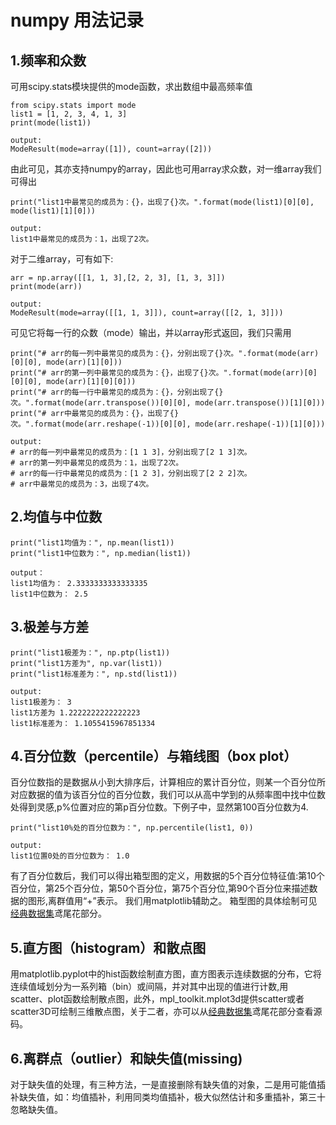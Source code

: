 # numpy 用法记录
  
  
## 1.频率和众数
可用scipy.stats模块提供的mode函数，求出数组中最高频率值
```
from scipy.stats import mode
list1 = [1, 2, 3, 4, 1, 3]
print(mode(list1))

output:
ModeResult(mode=array([1]), count=array([2]))
```
由此可见，其亦支持numpy的array，因此也可用array求众数，对一维array我们可得出
```
print("list1中最常见的成员为：{}，出现了{}次。".format(mode(list1)[0][0], mode(list1)[1][0]))

output:
list1中最常见的成员为：1，出现了2次。
```
对于二维array，可有如下:
```
arr = np.array([[1, 1, 3],[2, 2, 3], [1, 3, 3]])
print(mode(arr))

output:
ModeResult(mode=array([[1, 1, 3]]), count=array([[2, 1, 3]]))
```
可见它将每一行的众数（mode）输出，并以array形式返回，我们只需用
```
print("# arr的每一列中最常见的成员为：{}，分别出现了{}次。".format(mode(arr)[0][0], mode(arr)[1][0]))
print("# arr的第一列中最常见的成员为：{}，出现了{}次。".format(mode(arr)[0][0][0], mode(arr)[1][0][0]))
print("# arr的每一行中最常见的成员为：{}，分别出现了{}次。".format(mode(arr.transpose())[0][0], mode(arr.transpose())[1][0]))
print("# arr中最常见的成员为：{}，出现了{}次。".format(mode(arr.reshape(-1))[0][0], mode(arr.reshape(-1))[1][0]))

output:
# arr的每一列中最常见的成员为：[1 1 3]，分别出现了[2 1 3]次。
# arr的第一列中最常见的成员为：1，出现了2次。
# arr的每一行中最常见的成员为：[1 2 3]，分别出现了[2 2 2]次。
# arr中最常见的成员为：3，出现了4次。
```
  
## 2.均值与中位数
```
print("list1均值为：", np.mean(list1))
print("list1中位数为：", np.median(list1))

output：
list1均值为： 2.3333333333333335
list1中位数为： 2.5
```
## 3.极差与方差
```
print("list1极差为：", np.ptp(list1))
print("list1方差为", np.var(list1))
print("list1标准差为：", np.std(list1))

output:
list1极差为： 3
list1方差为 1.2222222222222223
list1标准差为： 1.1055415967851334
```
## 4.百分位数（percentile）与箱线图（box plot）
百分位数指的是数据从小到大排序后，计算相应的累计百分位，则某一个百分位所对应数据的值为该百分位的百分位数，我们可以从高中学到的从频率图中找中位数处得到灵感,p%位置对应的第p百分位数。下例子中，显然第100百分位数为4.
```
print("list10%处的百分位数为：", np.percentile(list1, 0))

output:
list1位置0处的百分位数为： 1.0
```
有了百分位数后，我们可以得出箱型图的定义，用数据的5个百分位特征值:第10个百分位，第25个百分位，第50个百分位，第75个百分位,第90个百分位来描述数据的图形,离群值用“+”表示。
我们用matplotlib辅助之。
箱型图的具体绘制可见[经典数据集](经典数据集.md)鸢尾花部分。
## 5.直方图（histogram）和散点图
用matplotlib.pyplot中的hist函数绘制直方图，直方图表示连续数据的分布，它将连续值域划分为一系列箱（bin）或间隔，并对其中出现的值进行计数,用scatter、plot函数绘制散点图，此外，mpl_toolkit.mplot3d提供scatter或者scatter3D可绘制三维散点图，关于二者，亦可以从[经典数据集](经典数据集.md)鸢尾花部分查看源码。
## 6.离群点（outlier）和缺失值(missing)
对于缺失值的处理，有三种方法，一是直接删除有缺失值的对象，二是用可能值插补缺失值，如：均值插补，利用同类均值插补，极大似然估计和多重插补，第三十忽略缺失值。


